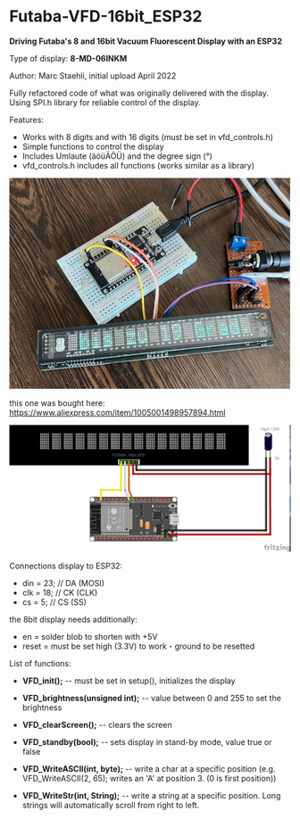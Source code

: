 # Futaba-VFD-16bit_ESP32
**Driving Futaba's 8 and 16bit Vacuum Fluorescent Display with an ESP32**

Type of display: **8-MD-06INKM**

Author: Marc Staehli, initial upload April 2022

Fully refactored code of what was originally delivered with the display. Using SPI.h library for reliable control of the display.

Features:
- Works with 8 digits and with 16 digits (must be set in vfd_controls.h)
- Simple functions to control the display
- Includes Umlaute (äöüÄÖÜ) and the degree sign (°)
- vfd_controls.h includes all functions (works similar as a library)

[![Futaba-VFD-16bit-ESP32](https://github.com/3KUdelta/Futaba-VFD-16bit_ESP32/blob/main/pics/VFD_16bit.png)](https://github.com/3KUdelta/Futaba-VFD-16bit_ESP32)

this one was bought here: https://www.aliexpress.com/item/1005001498957894.html


[![Futaba-VFD-16bit-ESP32](https://github.com/3KUdelta/Futaba-VFD-16bit_ESP32/blob/main/pics/Futaba_VFD_16bit.jpg)](https://github.com/3KUdelta/Futaba-VFD-16bit_ESP32)

Connections display to ESP32:

- din   = 23; // DA (MOSI)
- clk   = 18; // CK (CLK)
- cs    = 5;  // CS (SS)

the 8bit display needs additionally:

- en    = solder blob to shorten with +5V
- reset = must be set high (3.3V) to work - ground to be resetted


List of functions:

- **VFD_init();** -- must be set in setup(), initializes the display

- **VFD_brightness(unsigned int);** -- value between 0 and 255 to set the brightness

- **VFD_clearScreen();** -- clears the screen

- **VFD_standby(bool);** -- sets display in stand-by mode, value true or false

- **VFD_WriteASCII(int, byte);** -- write a char at a specific position (e.g. VFD_WriteASCII(2, 65); writes an 'A' at position 3. (0 is first position))

- **VFD_WriteStr(int, String);** -- write a string at a specific position. Long strings will automatically scroll from right to left.
